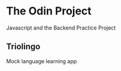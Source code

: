 # The Odin Project
Javascript and the Backend Practice Project

## Triolingo
Mock language learning app

